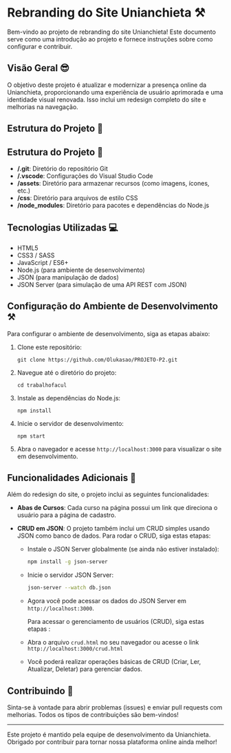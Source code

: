# Rebranding do Site Unianchieta ⚒️

Bem-vindo ao projeto de rebranding do site Unianchieta! Este documento serve como uma introdução ao projeto e fornece instruções sobre como configurar e contribuir.

## Visão Geral 😎

O objetivo deste projeto é atualizar e modernizar a presença online da Unianchieta, proporcionando uma experiência de usuário aprimorada e uma identidade visual renovada. Isso inclui um redesign completo do site e melhorias na navegação.

## Estrutura do Projeto 🏨

## Estrutura do Projeto 🏨

- **/.git**: Diretório do repositório Git
- **/.vscode**: Configurações do Visual Studio Code
- **/assets**: Diretório para armazenar recursos (como imagens, ícones, etc.)
- **/css**: Diretório para arquivos de estilo CSS
- **/node_modules**: Diretório para pacotes e dependências do Node.js

## Tecnologias Utilizadas 💻

- HTML5
- CSS3 / SASS
- JavaScript / ES6+
- Node.js (para ambiente de desenvolvimento)
- JSON (para manipulação de dados)
- JSON Server (para simulação de uma API REST com JSON)

## Configuração do Ambiente de Desenvolvimento ⚒️

Para configurar o ambiente de desenvolvimento, siga as etapas abaixo:

1. Clone este repositório:

   ```
   git clone https://github.com/Olukasao/PROJETO-P2.git
   ```

2. Navegue até o diretório do projeto:

   ```
   cd trabalhofacul
   ```

3. Instale as dependências do Node.js:

   ```
   npm install
   ```

4. Inicie o servidor de desenvolvimento:

   ```
   npm start
   ```

5. Abra o navegador e acesse `http://localhost:3000` para visualizar o site em desenvolvimento.

## Funcionalidades Adicionais 🚀

Além do redesign do site, o projeto inclui as seguintes funcionalidades:

- **Abas de Cursos**: Cada curso na página possui um link que direciona o usuário para a página de cadastro.

- **CRUD em JSON**: O projeto também inclui um CRUD simples usando JSON como banco de dados. Para rodar o CRUD, siga estas etapas:

  - Instale o JSON Server globalmente (se ainda não estiver instalado):

    ```bash
    npm install -g json-server
    ```

  - Inicie o servidor JSON Server:

    ```bash
    json-server --watch db.json
    ```

  - Agora você pode acessar os dados do JSON Server em `http://localhost:3000`.

    Para acessar o gerenciamento de usuários (CRUD), siga estas etapas :

  - Abra o arquivo `crud.html` no seu navegador ou acesse o link `http://localhost:3000/crud.html`

  - Você poderá realizar operações básicas de CRUD (Criar, Ler, Atualizar, Deletar) para gerenciar dados.

## Contribuindo 🤝

Sinta-se à vontade para abrir problemas (issues) e enviar pull requests com melhorias. Todos os tipos de contribuições são bem-vindos!

---

Este projeto é mantido pela equipe de desenvolvimento da Unianchieta. Obrigado por contribuir para tornar nossa plataforma online ainda melhor!
